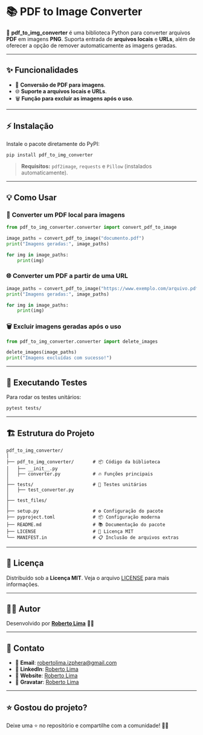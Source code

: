 # 📚 **PDF to Image Converter**

🚀 **pdf_to_img_converter** é uma biblioteca Python para converter arquivos **PDF** em imagens **PNG**. Suporta entrada de **arquivos locais** e **URLs**, além de oferecer a opção de remover automaticamente as imagens geradas.

---

## ✨ **Funcionalidades**
- 📄 **Conversão de PDF para imagens**.
- 🌐 **Suporte a arquivos locais e URLs**.
- 🗑 **Função para excluir as imagens após o uso**.

---

## ⚡ **Instalação**

Instale o pacote diretamente do PyPI:

```bash
pip install pdf_to_img_converter
```

> **Requisitos:** `pdf2image`, `requests` e `Pillow` (instalados automaticamente).

---

## 💡 **Como Usar**

### 📄 **Converter um PDF local para imagens**
```python
from pdf_to_img_converter.converter import convert_pdf_to_image

image_paths = convert_pdf_to_image("documento.pdf")
print("Imagens geradas:", image_paths)

for img in image_paths:
    print(img)
```

### 🌐 **Converter um PDF a partir de uma URL**
```python
image_paths = convert_pdf_to_image("https://www.exemplo.com/arquivo.pdf")
print("Imagens geradas:", image_paths)

for img in image_paths:
    print(img)
```

### 🗑 **Excluir imagens geradas após o uso**
```python
from pdf_to_img_converter.converter import delete_images

delete_images(image_paths)
print("Imagens excluídas com sucesso!")
```

---

## 🧪 **Executando Testes**

Para rodar os testes unitários:
```bash
pytest tests/
```

---

## 🏗 **Estrutura do Projeto**

```
pdf_to_img_converter/
│
├── pdf_to_img_converter/       # 📦 Código da biblioteca
│   ├── __init__.py
│   ├── converter.py            # 🔥 Funções principais
│
├── tests/                      # 🧪 Testes unitários
│   ├── test_converter.py
│
├── test_files/
│
├── setup.py                    # ⚙️ Configuração do pacote
├── pyproject.toml              # 📦 Configuração moderna
├── README.md                   # 📚 Documentação do pacote
├── LICENSE                     # 📜 Licença MIT
└── MANIFEST.in                 # 📋 Inclusão de arquivos extras
```

---

## 📝 **Licença**

Distribuído sob a **Licença MIT**. Veja o arquivo [LICENSE](LICENSE) para mais informações.

---

## 👨‍💻 **Autor**

Desenvolvido por **[Roberto Lima](https://robertolima-developer.vercel.app/)** 🚀✨

---

## 💬 **Contato**

- 📧 **Email**: robertolima.izphera@gmail.com
- 💼 **LinkedIn**: [Roberto Lima](https://www.linkedin.com/in/roberto-lima-01/)
- 💼 **Website**: [Roberto Lima](https://robertolima-developer.vercel.app/)
- 💼 **Gravatar**: [Roberto Lima](https://gravatar.com/deliciouslyautomaticf57dc92af0)

---

## ⭐ **Gostou do projeto?**

Deixe uma ⭐ no repositório e compartilhe com a comunidade! 🚀✨

